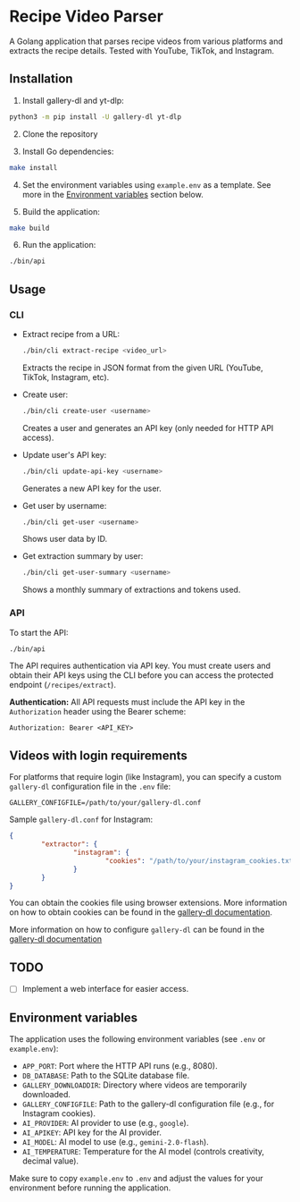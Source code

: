 # Recipe Video Parser
A Golang application that parses recipe videos from various platforms and extracts the recipe details. Tested with YouTube, TikTok, and Instagram.

## Installation
1. Install gallery-dl and yt-dlp:
```bash
python3 -m pip install -U gallery-dl yt-dlp
```
2. Clone the repository

3. Install Go dependencies:
```bash
make install
```
4. Set the environment variables using `example.env` as a template. See more in the [Environment variables](#environment-variables) section below.

5. Build the application:
```bash
make build
```
6. Run the application:
```bash
./bin/api
```

## Usage

### CLI
- Extract recipe from a URL:
  ```bash
  ./bin/cli extract-recipe <video_url>
  ```
  Extracts the recipe in JSON format from the given URL (YouTube, TikTok, Instagram, etc).

- Create user:
  ```bash
  ./bin/cli create-user <username>
  ```
  Creates a user and generates an API key (only needed for HTTP API access).

- Update user's API key:
  ```bash
  ./bin/cli update-api-key <username>
  ```
  Generates a new API key for the user.

- Get user by username:
  ```bash
  ./bin/cli get-user <username>
  ```
  Shows user data by ID.

- Get extraction summary by user:
  ```bash
  ./bin/cli get-user-summary <username>
  ```
  Shows a monthly summary of extractions and tokens used.

### API

To start the API:
```bash
./bin/api
```

The API requires authentication via API key. You must create users and obtain their API keys using the CLI before you can access the protected endpoint (`/recipes/extract`).

**Authentication:**
All API requests must include the API key in the `Authorization` header using the Bearer scheme:

```
Authorization: Bearer <API_KEY>
```

## Videos with login requirements
For platforms that require login (like Instagram), you can specify a custom `gallery-dl` configuration file in the `.env` file:

```env
GALLERY_CONFIGFILE=/path/to/your/gallery-dl.conf
```

Sample `gallery-dl.conf` for Instagram:
```json
{
		"extractor": {
				"instagram": {
						"cookies": "/path/to/your/instagram_cookies.txt",
				}
		}
}
```

You can obtain the cookies file using browser extensions. More information on how to obtain cookies can be found in the [gallery-dl documentation](https://github.com/mikf/gallery-dl?tab=readme-ov-file#cookies).

More information on how to configure `gallery-dl` can be found in the [gallery-dl documentation](https://gdl-org.github.io/docs/configuration.html)

## TODO
- [ ] Implement a web interface for easier access.

## Environment variables

The application uses the following environment variables (see `.env` or `example.env`):

- `APP_PORT`: Port where the HTTP API runs (e.g., 8080).
- `DB_DATABASE`: Path to the SQLite database file.
- `GALLERY_DOWNLOADDIR`: Directory where videos are temporarily downloaded.
- `GALLERY_CONFIGFILE`: Path to the gallery-dl configuration file (e.g., for Instagram cookies).
- `AI_PROVIDER`: AI provider to use (e.g., `google`).
- `AI_APIKEY`: API key for the AI provider.
- `AI_MODEL`: AI model to use (e.g., `gemini-2.0-flash`).
- `AI_TEMPERATURE`: Temperature for the AI model (controls creativity, decimal value).

Make sure to copy `example.env` to `.env` and adjust the values for your environment before running the application.
